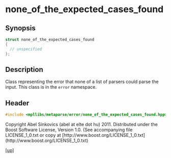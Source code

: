 # none_of_the_expected_cases_found

## Synopsis

```cpp
struct none_of_the_expected_cases_found
{
  // unspecified
};
```

## Description

Class representing the error that none of a list of parsers could parse the
input. This class is in the `error` namespace.

## Header

```cpp
#include <mpllibs/metaparse/error/none_of_the_expected_cases_found.hpp>
```

<p class="copyright">
Copyright Abel Sinkovics (abel at elte dot hu) 2011.
Distributed under the Boost Software License, Version 1.0.
(See accompanying file LICENSE_1_0.txt or copy at
[http://www.boost.org/LICENSE_1_0.txt](http://www.boost.org/LICENSE_1_0.txt)
</p>

[[up]](reference.html)



